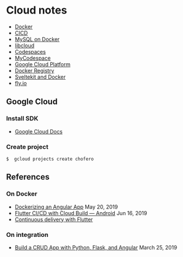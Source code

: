 # Cloud notes

* [Docker](docker.md)
* [CICD](cidi.md)
* [MySQL on Docker](mysql.md)
* [libcloud](libcloud.md)
* [Codespaces](codespaces.md)
* [MyCodespace](mycodespace.md)
* [Google Cloud Platform](gcp.md)
* [Docker Registry](docker-registry.md)
* [Sveltekit and Docker](sveltekit-docker.md)
* [fly.io](fly.io/index.md)

## Google Cloud

### Install SDK

* [Google Cloud Docs](https://cloud.google.com/sdk/docs/)

### Create project

    $  gcloud projects create chofero


## References

### On Docker

* [Dockerizing an Angular App](https://mherman.org/blog/dockerizing-an-angular-app/) May 20, 2019
* [Flutter CI/CD with Cloud Build — Android](https://medium.com/@lidemin/flutter-ci-cd-with-cloud-build-android-9cd12ade8306) Jun 16, 2019 
* [Continuous delivery with Flutter
](https://flutter.dev/docs/deployment/cd)

### On integration

* [Build a CRUD App with Python, Flask, and Angular](https://developer.okta.com/blog/2019/03/25/build-crud-app-with-python-flask-angular) March 25, 2019

